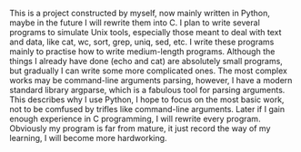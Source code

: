 This is a project constructed by myself, now mainly written in Python, maybe in the future I will rewrite them into C.
I plan to write several programs to simulate Unix tools, especially those meant to deal with text and data, like cat, wc, sort, grep, uniq, sed, etc. I write these programs mainly to practise how to write medium-length programs. Although the things I already have done (echo and cat) are absolutely small programs, but gradually I can write some more complicated ones.
The most complex works may be command-line arguments parsing, however, I have a modern standard library argparse, which is a fabulous tool for parsing arguments. This describes why I use Python, I hope to focus on the most basic work, not to be comfused by trifles like command-line arguments. Later if I gain enough experience in C programming, I will rewrite every program.
Obviously my program is far from mature, it just record the way of my learning, I will become more hardworking.
